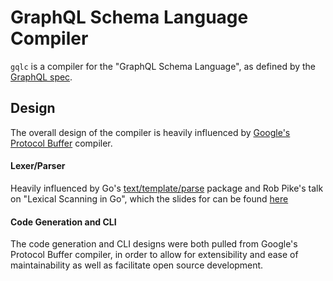# GraphQL Schema Language Compiler

`gqlc` is a compiler for the "GraphQL Schema Language", as defined by the [GraphQL spec](http://facebook.github.io/graphql).

## Design

The overall design of the compiler is heavily influenced by [Google's Protocol Buffer](https://github.com/protocolbuffers/protobuf) compiler.

#### Lexer/Parser

Heavily influenced by Go's [text/template/parse](https://golang.org/pkg/text/template/parse) package
and Rob Pike's talk on "Lexical Scanning in Go", which the slides for can be found [here](https://talks.golang.org/2011/lex.slide)

#### Code Generation and CLI

The code generation and CLI designs were both pulled from Google's Protocol Buffer compiler, in order
to allow for extensibility and ease of maintainability as well as facilitate open source development.